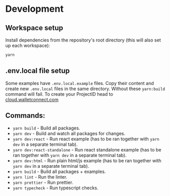 # Development

## Workspace setup

Install dependencies from the repository's root directory (this will also set up each workspace):

```bash
yarn
```

## .env.local file setup

Some examples have `.env.local.example` files. Copy their content and create new `.env.local` files in the same directory.
Without these `yarn:build` command will fail. To create your ProjectID head to [cloud.walletconnect.com](https://cloud.walletconnect.com/)

## Commands:

- `yarn build` - Build all packages.
- `yarn dev` - Build and watch all packages for changes.
- `yarn dev:react` - Run react example (has to be ran together with `yarn dev` in a separate terminal tab).
- `yarn dev:react-standalone` - Run react standalone example (has to be ran together with `yarn dev` in a separate terminal tab).
- `yarn dev:html` - Run plain html/js example (has to be ran together with `yarn dev` in a separate terminal tab).
- `yarn build` - Build all packages + examples.
- `yarn lint` - Run the linter.
- `yarn prettier` - Run prettier.
- `yarn typecheck` - Run typescript checks.
